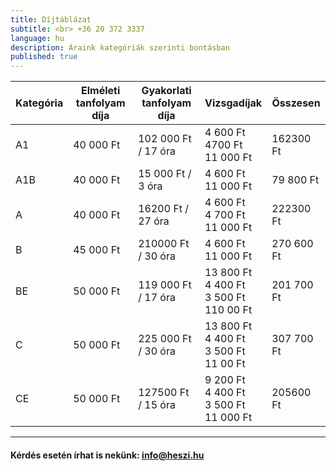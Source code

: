 ```yaml
---
title: Díjtáblázat
subtitle: <br> +36 20 372 3337
language: hu
description: Áraink kategóriák szerinti bontásban
published: true
---
```

 

| Kategória | Elméleti tanfolyam díja | Gyakorlati tanfolyam díja | Vizsgadíjak | Összesen |
| ----------|-------------------------|---------------------------|-------------|----------|
| A1        | 40 000 Ft               | 102 000 Ft / 17 óra        |4 600 Ft <br> 4700 Ft <br> 11 000 Ft| 162300 Ft|
| A1B        | 40 000 Ft               | 15 000 Ft / 3 óra        |4 600 Ft <br> 11 000 Ft| 79 800 Ft|
| A        | 40 000 Ft               | 16200 Ft / 27 óra        |4 600 Ft <br> 4 700 Ft <br> 11 000 Ft| 222300 Ft|
| B        | 45 000 Ft               | 210000 Ft / 30 óra        |4 600 Ft <br> 11 000 Ft| 270 600 Ft|
| BE        | 50 000 Ft               | 119 000 Ft / 17 óra        |13 800 Ft <br> 4 400 Ft <br> 3 500 Ft <br> 110 00 Ft| 201 700 Ft|
| C        | 50 000 Ft               | 225 000 Ft / 30 óra        |13 800 Ft <br> 4 400 Ft <br> 3 500 Ft <br> 11 00 Ft| 307 700 Ft|
| CE        | 50 000 Ft               | 127500 Ft / 15 óra        |9 200 Ft <br> 4 400 Ft <br> 3 500 Ft <br> 11 000 Ft| 205600 Ft|

---

####  Kérdés esetén írhat is nekünk: [info@heszi.hu](mailto:info@heszi.hu?subject=[Jogosítvány])
